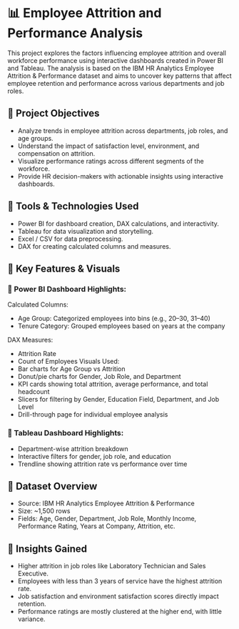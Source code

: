 # 📊 Employee Attrition and Performance Analysis

This project explores the factors influencing employee attrition and overall workforce performance using interactive dashboards created in Power BI and Tableau. The analysis is based on the IBM HR Analytics Employee Attrition & Performance dataset and aims to uncover key patterns that affect employee retention and performance across various departments and job roles.

## 🎯 Project Objectives

- Analyze trends in employee attrition across departments, job roles, and age groups.
- Understand the impact of satisfaction level, environment, and compensation on attrition.
- Visualize performance ratings across different segments of the workforce.
- Provide HR decision-makers with actionable insights using interactive dashboards.

## 🧰 Tools & Technologies Used

- Power BI for dashboard creation, DAX calculations, and interactivity.
- Tableau for data visualization and storytelling.
- Excel / CSV for data preprocessing.
- DAX for creating calculated columns and measures.

## 🧠 Key Features & Visuals

### 🔹 Power BI Dashboard Highlights:
Calculated Columns:
  - Age Group: Categorized employees into bins (e.g., 20–30, 31–40)
  - Tenure Category: Grouped employees based on years at the company
  
DAX Measures:
  - Attrition Rate
  - Count of Employees
Visuals Used:
  - Bar charts for Age Group vs Attrition
  - Donut/pie charts for Gender, Job Role, and Department
  - KPI cards showing total attrition, average performance, and total headcount
  - Slicers for filtering by Gender, Education Field, Department, and Job Level
  - Drill-through page for individual employee analysis

### 🔹 Tableau Dashboard Highlights:

- Department-wise attrition breakdown
- Interactive filters for gender, job role, and education
- Trendline showing attrition rate vs performance over time

## 🧩 Dataset Overview

- Source: IBM HR Analytics Employee Attrition & Performance
- Size: ~1,500 rows
- Fields: Age, Gender, Department, Job Role, Monthly Income, Performance Rating, Years at Company, Attrition, etc.

## 📌 Insights Gained

- Higher attrition in job roles like Laboratory Technician and Sales Executive.
- Employees with less than 3 years of service have the highest attrition rate.
- Job satisfaction and environment satisfaction scores directly impact retention.
- Performance ratings are mostly clustered at the higher end, with little variance.
